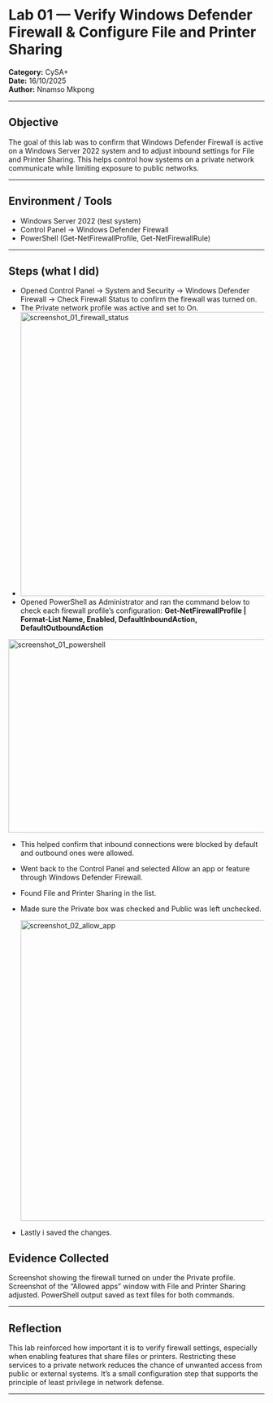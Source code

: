 # Lab 01 — Verify Windows Defender Firewall & Configure File and Printer Sharing
**Category:** CySA+  
**Date:** 16/10/2025  
**Author:** Nnamso Mkpong

---

## Objective
The goal of this lab was to confirm that Windows Defender Firewall is active on a Windows Server 2022 system and to adjust inbound settings for File and Printer Sharing. This helps control how systems on a private network communicate while limiting exposure to public networks.

---

## Environment / Tools
- Windows Server 2022 (test system)  
- Control Panel → Windows Defender Firewall  
- PowerShell (Get-NetFirewallProfile, Get-NetFirewallRule)

---

## Steps (what I did)
- Opened Control Panel → System and Security → Windows Defender Firewall → Check Firewall Status to confirm the firewall was turned on.
- The Private network profile was active and set to On.
- <img width="1010" height="559" alt="screenshot_01_firewall_status" src="https://github.com/user-attachments/assets/5843556e-963a-4033-8cd4-4cdb502c2caf" />
- Opened PowerShell as Administrator and ran the command below to check each firewall profile’s configuration:
  **Get-NetFirewallProfile | Format-List Name, Enabled, DefaultInboundAction, DefaultOutboundAction**
 <img width="962" height="381" alt="screenshot_01_powershell" src="https://github.com/user-attachments/assets/53a827ff-ee8f-42b2-8f99-2ac710a93eac" />

- This helped confirm that inbound connections were blocked by default and outbound ones were allowed.
- Went back to the Control Panel and selected Allow an app or feature through Windows Defender Firewall. 
- Found File and Printer Sharing in the list.
- Made sure the Private box was checked and Public was left unchecked.
  
  <img width="1022" height="592" alt="screenshot_02_allow_app" src="https://github.com/user-attachments/assets/5c5038b3-0a40-4b44-8f49-7acf2faa7bfd" />

- Lastly i saved the changes.

Evidence Collected
---
Screenshot showing the firewall turned on under the Private profile.
Screenshot of the “Allowed apps” window with File and Printer Sharing adjusted.
PowerShell output saved as text files for both commands.

---

Reflection
---
This lab reinforced how important it is to verify firewall settings, especially when enabling features that share files or printers. Restricting these services to a private network reduces the chance of unwanted access from public or external systems. It’s a small configuration step that supports the principle of least privilege in network defense.

---
